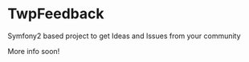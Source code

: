 TwpFeedback
========================

Symfony2 based project to get Ideas and Issues from your community

More info soon!
